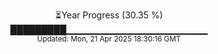 <p align="center">
⏳Year Progress (30.35 %) <br>
█████████▁▁▁▁▁▁▁▁▁▁▁▁▁▁▁▁▁▁▁▁▁ <br>
<sub>Updated: Mon, 21 Apr 2025 18:30:16 GMT</sub>
</p>

